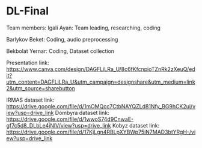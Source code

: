 # DL-Final

Team members:
Igali Ayan: Team leading, researching, coding

Barlykov Beket: Coding, audio preprocessing 

Bekbolat Yernar: Coding, Dataset collection

Presentation link: https://www.canva.com/design/DAGFLiLRa_U/8c6fKfcnpioTZnRk2zXeuQ/edit?utm_content=DAGFLiLRa_U&utm_campaign=designshare&utm_medium=link2&utm_source=sharebutton

IRMAS dataset link: https://drive.google.com/file/d/1mOMQcc7CtbNAYQZLd81Nfy_BG9hCK2ui/view?usp=drive_link
Dombyra dataset link: https://drive.google.com/file/d/1wwoS74d9CnwaE-gf7c5d8_DLbLe4jNlV/view?usp=drive_link
Kobyz dataset link: https://drive.google.com/file/d/17KjLgn4RBLpXYBWp75iN7MAD3btYRgH-/view?usp=drive_link

